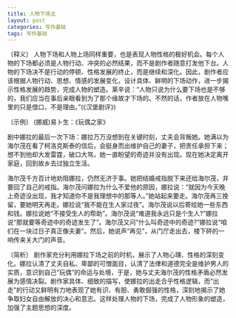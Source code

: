 ```yaml
---
title: 人物下场法
layout: post
categories: 写作基础
tags: 写作基础
---
```


〔释义〕 人物下场和人物上场同样重要，也是表现人物性格的极好机会。每个人物的下场都必须是人物行动、冲突的必然结果，而不是剧作者随意打发他下台。人物的下场决不是行动的停顿、性格发展的终止，而是继续和深化。因此，剧作者应该根据人物行动、思想、情感的发展变化，设计具体、鲜明的下场动作，进一步揭示性格发展的趋势，完成人物的塑造。莱辛说：“人物只说为什么要下场也是不够的，我们应当在事后亲眼看到为了那个缘故才下场的。不然的话，作者放在人物嘴里的只是借口，不是理由。”(《汉堡剧评》)

〔示例〕 (挪威)易卜生：《玩偶之家》

剧中娜拉的最后一次下场：娜拉万万没想到在关键时刻，丈夫会背叛她。她满以为海尔茂在看了柯洛克斯泰的信后，会挺身而出维护自己的妻子，把责任承担下来；想不到他却大发雷霆，破口大骂，她一直盼望的奇迹并没有出现。现在她决定离开家庭，回到故乡去过独立生活。

海尔茂千方百计地劝阻娜拉，仍然无济于事。她把结婚戒指脱下来还给海尔茂，并要回了自己的戒指。海尔茂问娜拉为什么不爱他的原因，娜拉说：“就因为今天晚上奇迹没出现，我才知道你不是我理想中的那等人。”她站起来要走。海尔茂再三挽留，要她明天再走。娜拉说“我不能在生人家过夜”。海尔茂说以后寄给她一些东西和钱。娜拉说她“不接受生人的帮助”。海尔茂说“难道我永远只是个生人?”娜拉说“那就要等奇迹中的奇迹发生了”。海尔茂又问“什么叫奇迹中的奇迹?”娜拉说“咱们在一块过日子真正像夫妻”。然后，她说声“再见”，从门厅走出去，楼下砰的一响传来关大门的声音。

〔简析〕 剧作家充分利用娜拉下场之前的时机，展示了人物心理、性格的深刻变化。娜拉认清了丈夫自私、卑鄙的可憎面目，认清了法律和道德完全是维护男人的实质，意识到自己“玩偶”的命运与处境，于是，她与丈夫海尔茂的性格矛盾必然发展为感情决裂。剧作家具体、细致的描写，使娜拉的出走合乎性格逻辑，而“出走”的行动又鲜明有力地表现了她有识、有胆、勇敢倔强的性格，深刻地揭示了她争取妇女自由解放的决心和意志。这样处理人物的下场，完成了人物形象的塑造，加强了主题思想的深度。 